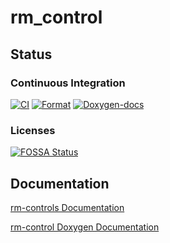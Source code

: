 # rm_control

## Status

### Continuous Integration

[![CI](https://github.com/rm-controls/rm_control/actions/workflows/industrial_ci.yml/badge.svg)](https://github.com/rm-controls/rm_control/actions/workflows/industrial_ci.yml)
[![Format](https://github.com/rm-controls/rm_control/actions/workflows/format.yml/badge.svg)](https://github.com/rm-controls/rm_control/actions/workflows/format.yml)
[![Doxygen-docs](https://github.com/rm-controls/rm_control/actions/workflows/doxygen.yml/badge.svg)](https://github.com/rm-controls/rm_control/actions/workflows/doxygen.yml)

### Licenses

[![FOSSA Status](https://app.fossa.com/api/projects/git%2Bgithub.com%2Frm-controls%2Frm_control.svg?type=large)](https://app.fossa.com/projects/git%2Bgithub.com%2Frm-controls%2Frm_control?ref=badge_large)

## Documentation
[rm-controls Documentation](https://rm-controls.github.io/)

[rm-control Doxygen Documentation](https://rm-controls.github.io/rm_control/index.html)
